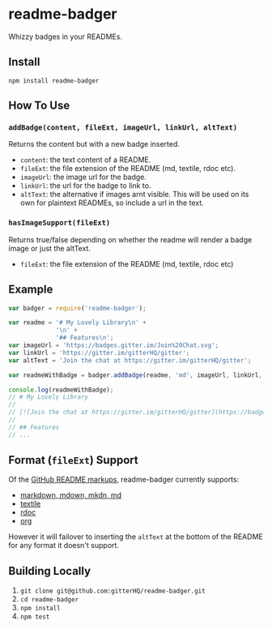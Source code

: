 readme-badger
=============

Whizzy badges in your READMEs.

Install
-------

`npm install readme-badger`

How To Use
----------

### `addBadge(content, fileExt, imageUrl, linkUrl, altText)`

Returns the content but with a new badge inserted.

* `content`: the text content of a README.
* `fileExt`: the file extension of the README (md, textile, rdoc etc).
* `imageUrl`: the image url for the badge.
* `linkUrl`: the url for the badge to link to.
* `altText`: the alternative if images arnt visible. This will be used on its own for plaintext READMEs, so include a url in the text.

### `hasImageSupport(fileExt)`

Returns true/false depending on whether the readme will render a badge image or just the altText.

* `fileExt`: the file extension of the README (md, textile, rdoc etc)

Example
-------
```javascript
var badger = require('readme-badger');

var readme = '# My Lovely Library\n' +
             '\n' +
             '## Features\n';
var imageUrl = 'https://badges.gitter.im/Join%20Chat.svg';
var linkUrl = 'https://gitter.im/gitterHQ/gitter';
var altText = 'Join the chat at https://gitter.im/gitterHQ/gitter';

var readmeWithBadge = badger.addBadge(readme, 'md', imageUrl, linkUrl, altText);

console.log(readmeWithBadge);
// # My Lovely Library
//
// [![Join the chat at https://gitter.im/gitterHQ/gitter](https://badges.gitter.im/Join%20Chat.svg)](https://gitter.im/gitterHQ/gitter)
//
// ## Features
// ...

```

Format (`fileExt`) Support
--------------

Of the [GitHub README markups](https://github.com/github/markup#markups), readme-badger currently supports:
* [markdown, mdown, mkdn, md](http://daringfireball.net/projects/markdown/)
* [textile](http://www.textism.com/tools/textile/)
* [rdoc](http://rdoc.sourceforge.net/)
* [org](http://orgmode.org/)

However it will failover to inserting the `altText` at the bottom of the README for any format it doesn't support.

Building Locally
----------------

1. `git clone git@github.com:gitterHQ/readme-badger.git`
2. `cd readme-badger`
3. `npm install`
4. `npm test`
